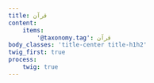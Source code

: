 ```yaml
---
title: قرآن
content:
    items:  
        '@taxonomy.tag': قرآن
body_classes: 'title-center title-h1h2'
twig_first: true
process:
    twig: true
---
```


